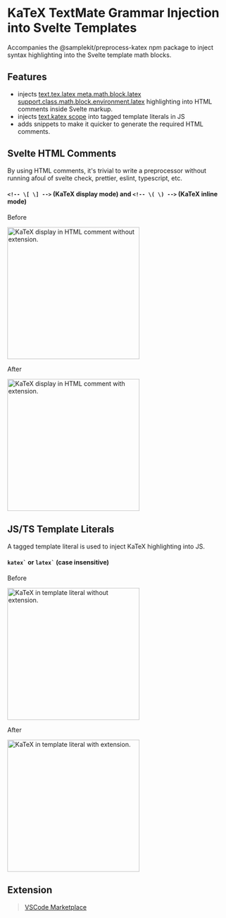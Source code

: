 # KaTeX TextMate Grammar Injection into Svelte Templates

Accompanies the @samplekit/preprocess-katex npm package to inject syntax highlighting into the Svelte template math blocks.

## Features

- injects [text.tex.latex meta.math.block.latex support.class.math.block.environment.latex]() highlighting into HTML comments inside Svelte markup.
- injects [text.katex scope](https://github.com/yzhang-gh/vscode-markdown/blob/master/syntaxes/katex.tmLanguage.json) into tagged template literals in JS
- adds snippets to make it quicker to generate the required HTML comments.

## Svelte HTML Comments

By using HTML comments, it's trivial to write a preprocessor without running afoul of svelte check, prettier, eslint, typescript, etc.

#### `<!-- \[ \] -->` (KaTeX display mode) and `<!-- \( \) -->` (KaTeX inline mode)

Before

<img alt="KaTeX display in HTML comment without extension." src="https://raw.githubusercontent.com/timothycohen/samplekit/main/packages/preprocess-katex-vscode/static/demo-comment-katex-before.png" width="300" />

After

<img alt="KaTeX display in HTML comment with extension." src="https://raw.githubusercontent.com/timothycohen/samplekit/main/packages/preprocess-katex-vscode/static/demo-comment-katex.png" width="300" />

## JS/TS Template Literals

A tagged template literal is used to inject KaTeX highlighting into JS.

#### <code>katex\`</code> or <code>latex\`</code> (case insensitive)

Before

<img alt="KaTeX in template literal without extension." src="https://raw.githubusercontent.com/timothycohen/samplekit/main/packages/preprocess-katex-vscode/static/demo-template-katex-before.png" width="300" />

After

<img alt="KaTeX in template literal with extension." src="https://raw.githubusercontent.com/timothycohen/samplekit/main/packages/preprocess-katex-vscode/static/demo-template-katex.png" width="300" />

## Extension

> [VSCode Marketplace](https://marketplace.visualstudio.com/items?itemName=samplekit.svelte-pp-katex)
